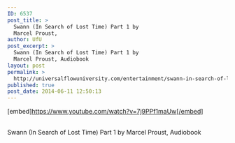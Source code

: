 ```yaml
---
ID: 6537
post_title: >
  Swann (In Search of Lost Time) Part 1 by
  Marcel Proust,
author: UfU
post_excerpt: >
  Swann (In Search of Lost Time) Part 1 by
  Marcel Proust, Audiobook
layout: post
permalink: >
  http://universalflowuniversity.com/entertainment/swann-in-search-of-lost-time-part-1-by-marcel-proust/
published: true
post_date: 2014-06-11 12:50:13
---
```

[embed]https://www.youtube.com/watch?v=7j9PPf1maUw[/embed]</br></br>
<p>Swann (In Search of Lost Time) Part 1 by Marcel Proust, Audiobook</p>